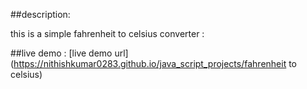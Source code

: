 ##description:

this is a simple fahrenheit to celsius converter :

##live demo :
[live demo url](https://nithishkumar0283.github.io/java_script_projects/fahrenheit to celsius)